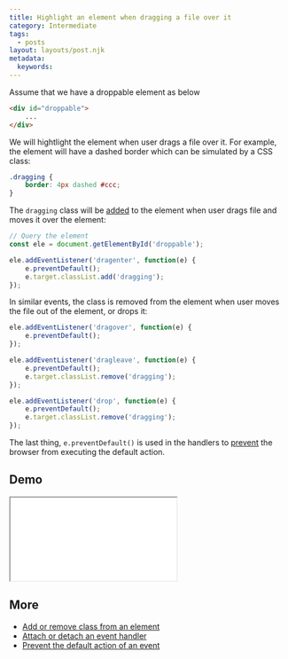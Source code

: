 ```yaml
---
title: Highlight an element when dragging a file over it
category: Intermediate
tags:
  - posts
layout: layouts/post.njk
metadata:
  keywords:
---
```


Assume that we have a droppable element as below

```html
<div id="droppable">
    ...
</div>
```

We will hightlight the element when user drags a file over it. For example, the element will have a dashed border which can be simulated
by a CSS class:

```css
.dragging {
    border: 4px dashed #ccc;
}
```

The `dragging` class will be [added](/add-or-remove-class-from-an-element) to the element when user drags file and moves it over the element:

```js
// Query the element
const ele = document.getElementById('droppable');

ele.addEventListener('dragenter', function(e) {
    e.preventDefault();
    e.target.classList.add('dragging');
});
```

In similar events, the class is removed from the element when user moves the file out of the element, or drops it:

```js
ele.addEventListener('dragover', function(e) {
    e.preventDefault();
});

ele.addEventListener('dragleave', function(e) {
    e.preventDefault();
    e.target.classList.remove('dragging');
});

ele.addEventListener('drop', function(e) {
    e.preventDefault();
    e.target.classList.remove('dragging');
});
```

The last thing, `e.preventDefault()` is used in the handlers to [prevent](/prevent-the-default-action-of-an-event) the browser from
executing the default action.

## Demo

<iframe src='/demo/highlight-an-element-when-dragging-a-file-over-it/index.html'></iframe>

## More

* [Add or remove class from an element](/add-or-remove-class-from-an-element)
* [Attach or detach an event handler](/attach-or-detach-an-event-handler)
* [Prevent the default action of an event](/prevent-the-default-action-of-an-event)